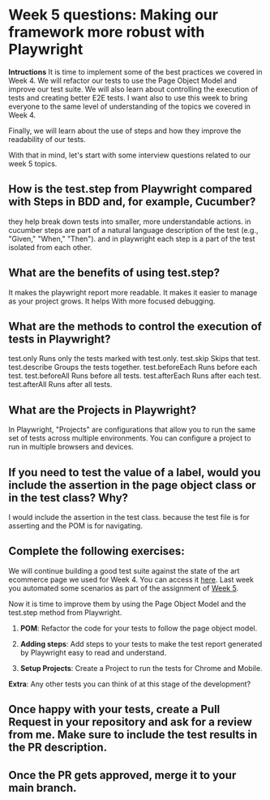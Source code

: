 # Week 5 questions: Making our framework more robust with Playwright

**Intructions**
It is time to implement some of the best practices we covered in Week 4. We will refactor our tests to use the Page Object Model and improve our test suite. We will also learn about controlling the execution of tests and creating better E2E tests. I want also to use this week to bring everyone to the same level of understanding of the topics we covered in Week 4.

Finally, we will learn about the use of steps and how they improve the readability of our tests.

With that in mind, let's start with some interview questions related to our week 5 topics.

## How is the test.step from Playwright compared with Steps in BDD and, for example, Cucumber?
  they help break down tests into smaller, more understandable actions.
  in cucumber steps are part of a natural language description of the test (e.g., "Given," "When," "Then").
  and in playwright each step is a part of the test isolated from each other.

## What are the benefits of using test.step?
  It makes the playwright report more readable.
  It makes it easier to manage as your project grows.
  It helps With more focused debugging.

## What are the methods to control the execution of tests in Playwright?
  test.only Runs only the tests marked with test.only.
  test.skip Skips that test.
  test.describe Groups the tests together.
  test.beforeEach Runs before each test.
  test.beforeAll Runs before all tests.
  test.afterEach Runs after each test.
  test.afterAll Runs after all tests.

## What are the Projects in Playwright?
  In Playwright, "Projects" are configurations that allow you to run the same set of tests across multiple environments.
  You can configure a project to run in multiple browsers and devices.
 

## If you need to test the value of a label, would you include the assertion in the page object class or in the test class? Why?
  I would include the assertion in the test class.
  because the test file is for asserting and the POM is for navigating.

## Complete the following exercises:

We will continue building a good test suite against the state of the art ecommerce page we used for Week 4. You can access it [here](https://react-shopping-cart-67954.firebaseapp.com). Last week you automated some scenarios as part of the assignment of [Week 5](../Week%204/assignment.md).

Now it is time to improve them by using the Page Object Model and the test.step method from Playwright.

1. **POM**: Refactor the code for your tests to follow the page object model.

2. **Adding steps**: Add steps to your tests to make the test report generated by Playwright easy to read and understand.

3. **Setup Projects**: Create a Project to run the tests for Chrome and Mobile.

**Extra**: Any other tests you can think of at this stage of the development?

## Once happy with your tests, create a Pull Request in your repository and ask for a review from me. Make sure to include the test results in the PR description.

## Once the PR gets approved, merge it to your main branch.
